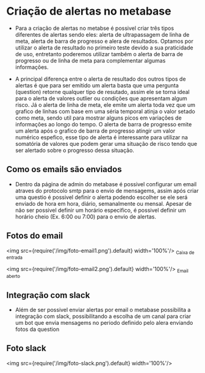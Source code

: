 # Criação de alertas no metabase 

- Para a criação de alertas no metabse é possivel criar três tipos diferentes de alertas sendo eles: alerta de ultrapassagem de linha de meta, alerta de barra de progresso e alera de resultados. Optamos por utilizar o alerta de resultado no primeiro teste devido a sua praticidade de uso, entretanto poderemos utilizar também o alerta de barra de progresso ou de linha de meta para complementar algumas informações. 

- A principal diferença entre o alerta de resultado dos outros tipos de alertas é que para ser emitido um alerta basta que uma pergunta (question) retorne qualquer tipo de resutado, assim ele se torna ideal para o alerta de valores outlier ou condições que apresentam algum risco. Já o alerta de linha de meta, ele emite um alerta toda vez que um grafico de linhas com base em uma séria temporal atinja o valor setado como meta, sendo util para mostrar alguns picos em variações de informações ao longo do tempo. O alerta de barra de progresso emite um alerta após o grafico de barra de progresso atingir um valor numérico espefico, esse tipo de alerta é interessante para utilizar na somatória de valores que podem gerar uma situação de risco tendo que ser alertado sobre o progresso dessa situação.

## Como os emails são enviados 

- Dentro da página de admin do metabase é possivel configurar um email atraves do protocolo smtp para o envio de mensagems, assim após criar uma questio é possivel definir o alerta podendo escolher se ele será enviado de hora em hora, diário, semanalmente ou mensal. Apesar de não ser possivel definir um horário especifico, é possivel definir um horário cheio (Ex. 6:00 ou 7:00) para o envio de alertas.

## Fotos do email

<img src={require('/img/foto-email1.png').default} width='100%'/>
<sub> Caixa de entrada</sub>

<img src={require('/img/foto-email2.png').default} width='100%'/>
<sub> Email aberto</sub>

## Integração com slack

- Além de ser possivel enviar alertas por email o metabase possibilita a integração com slack, possibilitando a escolha de um canal para criar um bot que envia mensagems no periodo definido pelo alera enviando fotos da question

## Foto slack

<img src={require('/img/foto-slack.png').default} width='100%'/>
